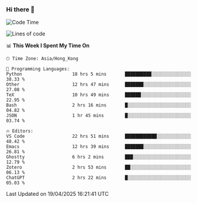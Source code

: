 ### Hi there 👋

<!--
**nicehiro/nicehiro** is a ✨ _special_ ✨ repository because its `README.md` (this file) appears on your GitHub profile.

Here are some ideas to get you started:

- 🔭 I’m currently working on ...
- 🌱 I’m currently learning ...
- 👯 I’m looking to collaborate on ...
- 🤔 I’m looking for help with ...
- 💬 Ask me about ...
- 📫 How to reach me: ...
- 😄 Pronouns: ...
- ⚡ Fun fact: ...
-->

<!--START_SECTION:waka-->
![Code Time](http://img.shields.io/badge/Code%20Time-546%20hrs%2050%20mins-blue)

![Lines of code](https://img.shields.io/badge/From%20Hello%20World%20I%27ve%20Written-1.6%20million%20lines%20of%20code-blue)

📊 **This Week I Spent My Time On** 

```text
🕑︎ Time Zone: Asia/Hong_Kong

💬 Programming Languages: 
Python                   18 hrs 5 mins       ██████████░░░░░░░░░░░░░░░   38.33 % 
Other                    12 hrs 47 mins      ███████░░░░░░░░░░░░░░░░░░   27.08 % 
TeX                      10 hrs 49 mins      ██████░░░░░░░░░░░░░░░░░░░   22.95 % 
Bash                     2 hrs 16 mins       █░░░░░░░░░░░░░░░░░░░░░░░░   04.82 % 
JSON                     1 hr 45 mins        █░░░░░░░░░░░░░░░░░░░░░░░░   03.74 % 

🔥 Editors: 
VS Code                  22 hrs 51 mins      ████████████░░░░░░░░░░░░░   48.42 % 
Emacs                    12 hrs 39 mins      ███████░░░░░░░░░░░░░░░░░░   26.81 % 
Ghostty                  6 hrs 2 mins        ███░░░░░░░░░░░░░░░░░░░░░░   12.79 % 
Zotero                   2 hrs 53 mins       ██░░░░░░░░░░░░░░░░░░░░░░░   06.13 % 
ChatGPT                  2 hrs 22 mins       █░░░░░░░░░░░░░░░░░░░░░░░░   05.03 % 
```


 Last Updated on 19/04/2025 16:21:41 UTC
<!--END_SECTION:waka-->
